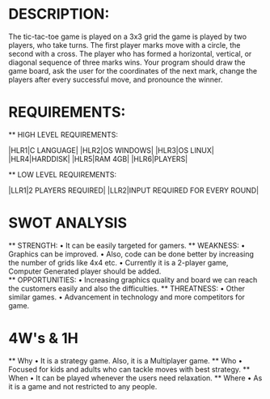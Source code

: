 # DESCRIPTION:
The tic-tac-toe game is played on a 3x3 grid the game is played by two players, who take turns. The first player marks move with a circle, the second with a cross. The player who has formed a horizontal, vertical, or diagonal sequence of three marks wins. Your program should draw the game board, ask the user for the coordinates of the next mark, change the players after every successful move, and pronounce the winner.


# REQUIREMENTS:


** HIGH LEVEL REQUIREMENTS:

|HLR1|C LANGUAGE|
|HLR2|OS WINDOWS|
|HLR3|OS LINUX|
|HLR4|HARDDISK|
|HLR5|RAM 4GB|
|HLR6|PLAYERS|

** LOW LEVEL REQUIREMENTS:

|LLR1|2 PLAYERS REQUIRED|
|LLR2|INPUT REQUIRED FOR EVERY ROUND|



# SWOT ANALYSIS
** STRENGTH:
•	It can be easily targeted for gamers.
** WEAKNESS:
•	Graphics can be improved.
•	Also, code can be done better by increasing the number of grids like 4x4 etc.
•	Currently it is a 2-player game, Computer Generated player should be added.  
** OPPORTUNITIES:
•	Increasing graphics quality and board we can reach the customers easily and also the difficulties.
** THREATNESS:
•	Other similar games.
•	Advancement in technology and more competitors for game.


# 4W's & 1H
** Why
•	It is a strategy game. Also, it is a Multiplayer game.
** Who
•	Focused for kids and adults who can tackle moves with best strategy.
** When
•	It can be played whenever the users need relaxation.
** Where
•	As it is a game and not restricted to any people. 

